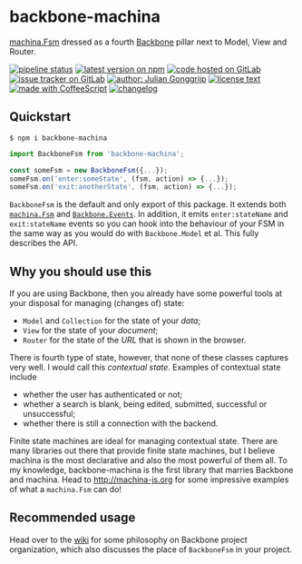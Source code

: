 # backbone-machina

[machina.Fsm][1] dressed as a fourth [Backbone][2] pillar next to Model, View and Router.

[1]: http://machina-js.org
[2]: http://backbonejs.org

[![pipeline status][shield-pipeline]][build] [![latest version on npm][shield-npm]][npm] [![code hosted on GitLab][shield-gitlab]][code] [![issue tracker on GitLab][shield-issues]][tracker] [![author: Julian Gonggrijp][shield-jgonggrijp]][jgonggrijp] [![license text][shield-license]][license] [![made with CoffeeScript][shield-coffee]][coffeescript] [![changelog][shield-changelog]][changelog]

[code]: https://gitlab.com/jgonggrijp/backbone-machina
[tracker]: https://gitlab.com/jgonggrijp/backbone-machina/issues
[license]: https://gitlab.com/jgonggrijp/backbone-machina/blob/master/LICENSE
[changelog]: https://gitlab.com/jgonggrijp/backbone-machina/blob/master/CHANGELOG.md
[build]: https://gitlab.com/jgonggrijp/backbone-machina/commits/master
[npm]: https://www.npmjs.com/package/backbone-machina
[jgonggrijp]: https://juliangonggrijp.com
[coffeescript]: https://coffeescript.org/


## Quickstart

```console
$ npm i backbone-machina
```

```js
import BackboneFsm from 'backbone-machina';

const someFsm = new BackboneFsm({...});
someFsm.on('enter:someState', (fsm, action) => {...});
someFsm.on('exit:anotherState', (fsm, action) => {...});
```

`BackboneFsm` is the default and only export of this package. It extends both [`machina.Fsm`][3] and [`Backbone.Events`][4]. In addition, it emits `enter:stateName` and `exit:stateName` events so you can hook into the behaviour of your FSM in the same way as you would do with `Backbone.Model` et al. This fully describes the API.

[3]: https://github.com/ifandelse/machina.js/wiki/API
[4]: https://backbonejs.org/#Events


## Why you should use this

If you are using Backbone, then you already have some powerful tools at your disposal for managing (changes of) state:

 - `Model` and `Collection` for the state of your *data*;
 - `View` for the state of your *document*;
 - `Router` for the state of the *URL* that is shown in the browser.

There is fourth type of state, however, that none of these classes captures very well. I would call this *contextual state*. Examples of contextual state include

 - whether the user has authenticated or not;
 - whether a search is blank, being edited, submitted, successful or unsuccessful;
 - whether there is still a connection with the backend.

Finite state machines are ideal for managing contextual state. There are many libraries out there that provide finite state machines, but I believe machina is the most declarative and also the most powerful of them all. To my knowledge, backbone-machina is the first library that marries Backbone and machina. Head to http://machina-js.org for some impressive examples of what a `machina.Fsm` can do!


## Recommended usage

Head over to the [wiki][5] for some philosophy on Backbone project organization, which also discusses the place of `BackboneFsm` in your project.

[5]: https://gitlab.com/jgonggrijp/backbone-machina/-/wikis/Backbone-project-organization-philosophy

[shield-pipeline]: https://gitlab.com/jgonggrijp/backbone-machina/badges/master/pipeline.svg
[shield-npm]: https://img.shields.io/npm/v/backbone-machina
[shield-gitlab]: https://img.shields.io/badge/-GitLab-555?logo=gitlab
[shield-issues]: https://img.shields.io/badge/-issues-555?logo=gitlab
[shield-changelog]: https://img.shields.io/badge/-changelog-555?logo=gitlab
[shield-jgonggrijp]: https://img.shields.io/badge/author-Julian_Gonggrijp-708
[shield-license]: https://img.shields.io/npm/l/backbone-machina
[shield-coffee]: https://img.shields.io/badge/-CoffeeScript-2F2625?logo=CoffeeScript
